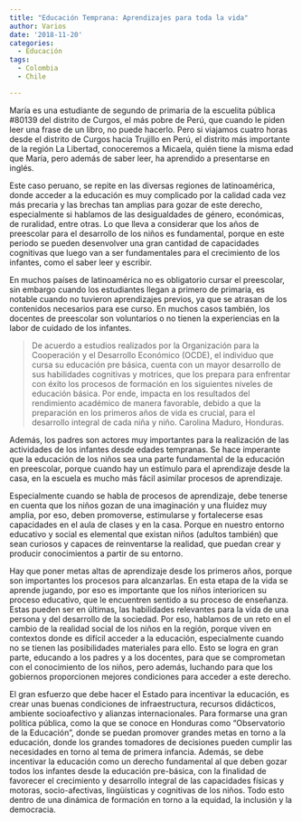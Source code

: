 ```yaml
---
title: "Educación Temprana: Aprendizajes para toda la vida"
author: Varios 
date: '2018-11-20'
categories:
  - Educación
tags:
  - Colombia
  - Chile

---
```


María es una estudiante de segundo de primaria de la escuelita pública #80139 del distrito de Curgos, el más pobre de Perú, que cuando le piden leer una frase de un libro, no puede hacerlo. Pero si viajamos cuatro horas desde el distrito de Curgos hacia Trujillo en Perú, el distrito más importante de la región La Libertad, conoceremos a Micaela, quién tiene la misma edad que María, pero además de saber leer, ha aprendido a presentarse en inglés.

Este caso peruano, se repite en las diversas regiones de latinoamérica, donde acceder a la educación es muy complicado por la calidad cada vez más precaria y las brechas tan amplias para gozar de este derecho, especialmente si hablamos de las desigualdades de género, económicas, de ruralidad, entre otras.
Lo que lleva a considerar que los años de preescolar para el desarrollo de los niños es fundamental, porque en este periodo se pueden desenvolver una gran cantidad de capacidades cognitivas que luego van a ser fundamentales para el crecimiento de los infantes, como el saber leer y escribir. 

En muchos países de latinoamérica no es obligatorio cursar el preescolar, sin embargo cuando los estudiantes llegan a primero de primaria, es notable cuando no tuvieron aprendizajes previos, ya que se atrasan de los contenidos necesarios para ese curso. En muchos casos también, los docentes de preescolar son voluntarios o no tienen la experiencias en la labor de cuidado de los infantes.

> De acuerdo a estudios realizados por la Organización para la Cooperación y el Desarrollo Económico (OCDE), el individuo que cursa su educación pre básica, cuenta con un mayor desarrollo de sus habilidades cognitivas y motrices, que los prepara para enfrentar con éxito los procesos de formación en los siguientes niveles de educación básica. Por ende, impacta en los resultados del rendimiento académico de manera favorable, debido a que la preparación en los primeros años de vida es crucial, para el desarrollo integral de cada niña y niño. Carolina Maduro, Honduras.

Además, los padres son actores muy importantes para la realización de las actividades de los infantes desde edades tempranas. Se hace imperante que la educación de los niños sea una parte fundamental de la educación en preescolar, porque cuando hay un estímulo para el aprendizaje desde la casa, en la escuela es mucho más fácil asimilar procesos de aprendizaje.

Especialmente cuando se habla de procesos de aprendizaje, debe tenerse en cuenta que los niños gozan de una imaginación y una fluidez muy amplia, por eso, deben promoverse, estimularse y fortalecerse esas capacidades en el aula de clases y en la casa. Porque en nuestro entorno educativo y social es elemental que existan niños (adultos también) que sean curiosos y capaces de reinventarse la realidad, que puedan crear y producir conocimientos a partir de su entorno.

Hay que poner metas altas de aprendizaje desde los primeros años, porque son importantes los procesos para alcanzarlas. En esta etapa de la vida se aprende jugando, por eso es importante que los niños interioricen su proceso educativo, que le encuentren sentido a su proceso de enseñanza. Estas pueden ser en últimas, las habilidades relevantes para la vida de una persona y del desarrollo de la sociedad.
Por eso, hablamos de un reto en el cambio de la realidad social de los niños en la región, porque viven en contextos donde es difícil acceder a la educación, especialmente cuando no se tienen las posibilidades materiales para ello. Esto se logra en gran parte, educando a los padres y a los docentes, para que se comprometan con el conocimiento de los niños, pero además, luchando para que los gobiernos proporcionen mejores condiciones para acceder a este derecho.

El gran esfuerzo que debe hacer el Estado para incentivar la educación, es crear unas buenas condiciones de infraestructura, recursos didácticos, ambiente socioafectivo y alianzas internacionales. Para formarse una gran política pública, como la que se conoce en Honduras como “Observatorio de la Educación”, donde se puedan promover grandes metas en torno a la educación, donde los grandes tomadores de decisiones pueden cumplir las necesidades en torno al tema de primera infancia.
Además, se debe incentivar la educación como un derecho fundamental al que deben gozar todos los infantes desde la educación pre-básica, con la finalidad de favorecer el crecimiento y desarrollo integral de las capacidades físicas y motoras, socio-afectivas, lingüísticas y cognitivas de los niños. Todo esto dentro de una dinámica de formación en torno a la equidad, la inclusión y la democracia.


